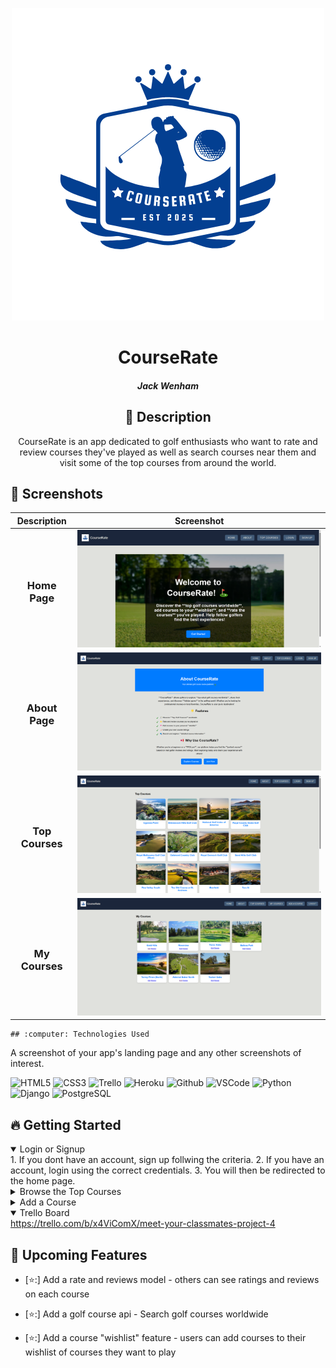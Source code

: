 <div id="header" align="center">

  ![image alt](https://github.com/JWenham22/unit4-project/blob/main/CourseRate.png?raw=true)

</div>

<div id="description" align="center">

  # CourseRate
  
  ##### Jack Wenham
  
  ## :pencil: Description
  
  CourseRate is an app dedicated to golf enthusiasts who want to rate and review courses they've played as well as 
  search courses near them and visit some of the top courses from around the world.

</div>

  ## :camera_flash: Screenshots 

  |   Description | Screenshot | 
  |:-------------:| -----------|
  | <h3 align="center">Home Page</h3> | ![image alt](https://github.com/JWenham22/unit4-project/blob/main/Screenshot%202025-03-17%20172915.png?raw=true)
  | <h3 align="center">About Page</h3> | ![image alt](https://github.com/JWenham22/unit4-project/blob/main/Screenshot%202025-03-17%20173016.png?raw=true)
  | <h3 align="center">Top Courses</h3> | ![image alt](https://github.com/JWenham22/unit4-project/blob/main/Screenshot%202025-03-17%20173103.png?raw=true)
  | <h3 align="center">My Courses</h3> | ![image alt](https://github.com/JWenham22/unit4-project/blob/main/Screenshot%202025-03-17%20173155.png?raw=true)

    ## :computer: Technologies Used
  A screenshot of your app's landing page and any other screenshots of interest.

 
  ![HTML5](https://img.shields.io/badge/-HTML5-05122A?style=flat&logo=html5)
  ![CSS3](https://img.shields.io/badge/-CSS-05122A?style=flat&logo=css3)
  ![Trello](https://img.shields.io/badge/-Trello-05122A?style=flat&logo=trello)
  ![Heroku](https://img.shields.io/badge/-Heroku-05122A?style=flat&logo=heroku)
  ![Github](https://img.shields.io/badge/-GitHub-05122A?style=flat&logo=github)
  ![VSCode](https://img.shields.io/badge/-VS_Code-05122A?style=flat&logo=visualstudio)
  ![Python](https://img.shields.io/badge/-Python-05122A?style=flat&logo=python)
  ![Django](https://img.shields.io/badge/-Django-05122A?style=flat&logo=django)
  ![PostgreSQL](https://img.shields.io/badge/-PostgreSQL-05122A?style=flat&logo=postgresql)

## :fire: Getting Started

<details open>
  <summary> Login or Signup </summary>
    1. If you dont have an account, sign up follwing the criteria.
    2. If you have an account, login using the correct credentials.
    3. You will then be redirected to the home page.
</details>

<details>
  <summary> Browse the Top Courses </summary>
    1. Navigate to the Top Courses page. 
    2. Once on the Top Courses page, browse some of the top course worldwide.
    3. Click on a course of your liking and see the course details.
</details>

<details>
  <summary> Add a Course </summary>
    1. Navigate to the Add Courses page.
    2. Once on the page submit and fill out a form adding the course of your choosing.
    3. Once the course has been submitted, you can find the course on the my courses page.
</details>

<details open>
  <summary> Trello Board </summary>
  <a href="https://trello.com/b/x4ViComX/meet-your-classmates-project-4"
    > https://trello.com/b/x4ViComX/meet-your-classmates-project-4 </a
  >
</details>


## :satellite: Upcoming Features

- [⭐:] Add a rate and reviews model - others can see ratings and reviews on each course

- [⭐:] Add a golf course api - Search golf courses worldwide

- [⭐:] Add a course "wishlist" feature - users can add courses to their wishlist of courses they want to play
